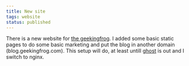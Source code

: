 ```yaml
---
title: New site
tags: website
status: published
---
```


There is a new website for <a href="http://geekingfrog.com">the geekingfrog</a>. I added some basic static pages to do some basic marketing and put the blog in another domain (blog.geekingfrog.com). This setup will do, at least untill <a href="http://tryghost.org">ghost</a> is out and I switch to nginx.